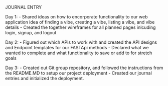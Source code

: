 JOURNAL ENTRY

Day 1:
    - Shared ideas on how to encorporate functionality to our web application idea of finding a vibe, creating a vibe, listing a vibe, and vibe details
    - Created the together wireframes for all planned pages inlcuding login, signup, and  logout


Day 2:
    - Figured out which APIs to work with and created the API designs and Endpoint templates for our FASTApi methods
    - Declared what we wanted to complete and what functionality to save or add to for stretch goals


Day 3:
    - Created out Git group repository, and followed the instructions from the README.MD to setup our project deployment
    - Created our journal entries and initialized the deployment.